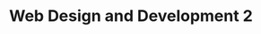 ---
title: "Web Design and Development 2"
institution: Institute of Advanced Technology - Kenya
image: "/images/education/iat.jpeg"
dateCompleted: "2014-06-01"
---